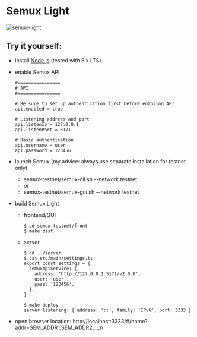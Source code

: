 
# Semux Light

![semux-light](https://raw.githubusercontent.com/witoldsz/semux-light/7019f3c572bca200ac18d8b8fd395f5fce93a340/semux-light-testnet-2018-05-02T10-42-44.png)

## Try it yourself:

- install [Node.js](https://nodejs.org/) (tested with 8.x LTS)
- enable Semux API
  ```
  #================
  # API
  #================

  # Be sure to set up authentication first before enabling API
  api.enabled = true

  # Listening address and port
  api.listenIp = 127.0.0.1
  api.listenPort = 5171

  # Basic authentication
  api.username = user
  api.password = 123456

  ```
- launch Semux (my advice: always use separate installation for testnet only)
  - semux-testnet/semux-cli.sh --network testnet
  - or
  - semux-testnet/semux-gui.sh --network testnet

- build Semux Light
  - frontend/GUI
    ```
    $ cd semux-testnet/front
    $ make dist
    ```
  - server
    ```
    $ cd ../server
    $ cat src/main/settings.ts
    export const settings = {
      semuxApiService: {
        address: 'http://127.0.0.1:5171/v2.0.0',
        user: 'user',
        pass: '123456',
      },
    }

    $ make deploy
    server listening: { address: '::', family: 'IPv6', port: 3333 }

    ```

- open browser location: http://localhost:3333/#/home?addr=SEM_ADDR1,SEM_ADDR2,…,n